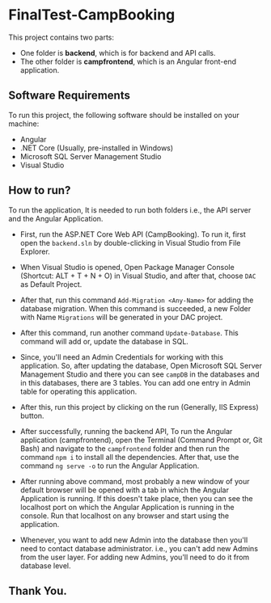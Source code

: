 # FinalTest-CampBooking

This project contains two parts:
* One folder is **backend**, which is for backend and API calls.
* The other folder is **campfrontend**, which is an Angular front-end application.

## Software Requirements
To run this project, the following software should be installed on your machine:

* Angular
* .NET Core (Usually, pre-installed in Windows)
* Microsoft SQL Server Management Studio
* Visual Studio

## How to run?
To run the application, It is needed to run both folders i.e., the API server and the Angular Application.

* First, run the ASP.NET Core Web API (CampBooking). To run it, first open the `backend.sln` by double-clicking in Visual Studio from File Explorer. 
* When Visual Studio is opened, Open Package Manager Console (Shortcut: ALT + T + N + O) in Visual Studio, and after that, choose `DAC` as Default Project.
* After that, run this command `Add-Migration <Any-Name>` for adding the database migration. When this command is succeeded, a new Folder with Name `Migrations` will be generated in your DAC project.
* After this command, run another command `Update-Database`. This command will add or, update the database in SQL. 
* Since, you'll need an Admin Credentials for working with this application. So, after updating the database, Open Microsoft SQL Server Management Studio and there you can see `campDB` in the databases and in this databases, there are 3 tables. You can add one entry in Admin table for operating this application.
* After this, run this project by clicking on the run (Generally, IIS Express) button. 
* After successfully, running the backend API, To run the Angular application (campfrontend), open the Terminal (Command Prompt or, Git Bash) and navigate to the `campfrontend` folder and then run the command `npm i` to install all the dependencies. After that, use the command `ng serve -o` to run the Angular Application.
* After running above command, most probably a new window of your default browser will be opened with a tab in which the Angular Application is running. If this doesn't take place, then you can see the localhost port on which the Angular Application is running in the console. Run that localhost on any browser and start using the application.

* Whenever, you want to add new Admin into the database then you'll need to contact database administrator. i.e., you can't add new Admins from the user layer. For adding new Admins, you'll need to do it from database level.

## Thank You.